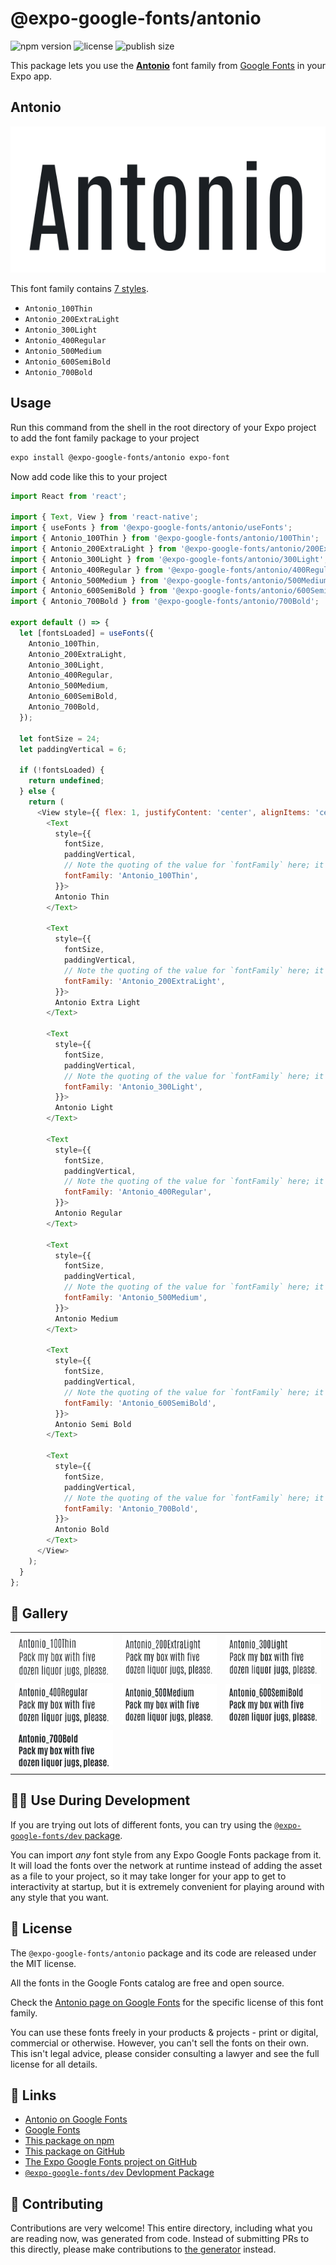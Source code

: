 # @expo-google-fonts/antonio

![npm version](https://flat.badgen.net/npm/v/@expo-google-fonts/antonio)
![license](https://flat.badgen.net/github/license/expo/google-fonts)
![publish size](https://flat.badgen.net/packagephobia/install/@expo-google-fonts/antonio)

This package lets you use the [**Antonio**](https://fonts.google.com/specimen/Antonio) font family from [Google Fonts](https://fonts.google.com/) in your Expo app.

## Antonio

![Antonio](./font-family.png)

This font family contains [7 styles](#-gallery).

- `Antonio_100Thin`
- `Antonio_200ExtraLight`
- `Antonio_300Light`
- `Antonio_400Regular`
- `Antonio_500Medium`
- `Antonio_600SemiBold`
- `Antonio_700Bold`

## Usage

Run this command from the shell in the root directory of your Expo project to add the font family package to your project
```sh
expo install @expo-google-fonts/antonio expo-font
```

Now add code like this to your project
```js
import React from 'react';

import { Text, View } from 'react-native';
import { useFonts } from '@expo-google-fonts/antonio/useFonts';
import { Antonio_100Thin } from '@expo-google-fonts/antonio/100Thin';
import { Antonio_200ExtraLight } from '@expo-google-fonts/antonio/200ExtraLight';
import { Antonio_300Light } from '@expo-google-fonts/antonio/300Light';
import { Antonio_400Regular } from '@expo-google-fonts/antonio/400Regular';
import { Antonio_500Medium } from '@expo-google-fonts/antonio/500Medium';
import { Antonio_600SemiBold } from '@expo-google-fonts/antonio/600SemiBold';
import { Antonio_700Bold } from '@expo-google-fonts/antonio/700Bold';

export default () => {
  let [fontsLoaded] = useFonts({
    Antonio_100Thin,
    Antonio_200ExtraLight,
    Antonio_300Light,
    Antonio_400Regular,
    Antonio_500Medium,
    Antonio_600SemiBold,
    Antonio_700Bold,
  });

  let fontSize = 24;
  let paddingVertical = 6;

  if (!fontsLoaded) {
    return undefined;
  } else {
    return (
      <View style={{ flex: 1, justifyContent: 'center', alignItems: 'center' }}>
        <Text
          style={{
            fontSize,
            paddingVertical,
            // Note the quoting of the value for `fontFamily` here; it expects a string!
            fontFamily: 'Antonio_100Thin',
          }}>
          Antonio Thin
        </Text>

        <Text
          style={{
            fontSize,
            paddingVertical,
            // Note the quoting of the value for `fontFamily` here; it expects a string!
            fontFamily: 'Antonio_200ExtraLight',
          }}>
          Antonio Extra Light
        </Text>

        <Text
          style={{
            fontSize,
            paddingVertical,
            // Note the quoting of the value for `fontFamily` here; it expects a string!
            fontFamily: 'Antonio_300Light',
          }}>
          Antonio Light
        </Text>

        <Text
          style={{
            fontSize,
            paddingVertical,
            // Note the quoting of the value for `fontFamily` here; it expects a string!
            fontFamily: 'Antonio_400Regular',
          }}>
          Antonio Regular
        </Text>

        <Text
          style={{
            fontSize,
            paddingVertical,
            // Note the quoting of the value for `fontFamily` here; it expects a string!
            fontFamily: 'Antonio_500Medium',
          }}>
          Antonio Medium
        </Text>

        <Text
          style={{
            fontSize,
            paddingVertical,
            // Note the quoting of the value for `fontFamily` here; it expects a string!
            fontFamily: 'Antonio_600SemiBold',
          }}>
          Antonio Semi Bold
        </Text>

        <Text
          style={{
            fontSize,
            paddingVertical,
            // Note the quoting of the value for `fontFamily` here; it expects a string!
            fontFamily: 'Antonio_700Bold',
          }}>
          Antonio Bold
        </Text>
      </View>
    );
  }
};

```

## 🔡 Gallery


||||
|-|-|-|
|![Antonio_100Thin](.//100Thin/Antonio_100Thin.ttf.png)|![Antonio_200ExtraLight](.//200ExtraLight/Antonio_200ExtraLight.ttf.png)|![Antonio_300Light](.//300Light/Antonio_300Light.ttf.png)||
|![Antonio_400Regular](.//400Regular/Antonio_400Regular.ttf.png)|![Antonio_500Medium](.//500Medium/Antonio_500Medium.ttf.png)|![Antonio_600SemiBold](.//600SemiBold/Antonio_600SemiBold.ttf.png)||
|![Antonio_700Bold](.//700Bold/Antonio_700Bold.ttf.png)||||


## 👩‍💻 Use During Development

If you are trying out lots of different fonts, you can try using the [`@expo-google-fonts/dev` package](https://github.com/freeboub/google-fonts/tree/master/font-packages/dev#readme).

You can import *any* font style from any Expo Google Fonts package from it. It will load the fonts
over the network at runtime instead of adding the asset as a file to your project, so it may take longer
for your app to get to interactivity at startup, but it is extremely convenient
for playing around with any style that you want.

## 📖 License

The `@expo-google-fonts/antonio` package and its code are released under the MIT license.

All the fonts in the Google Fonts catalog are free and open source.

Check the [Antonio page on Google Fonts](https://fonts.google.com/specimen/Antonio) for the specific license of this font family.

You can use these fonts freely in your products & projects - print or digital, commercial or otherwise. However, you can't sell the fonts on their own. This isn't legal advice, please consider consulting a lawyer and see the full license for all details.

## 🔗 Links

- [Antonio on Google Fonts](https://fonts.google.com/specimen/Antonio)
- [Google Fonts](https://fonts.google.com/)
- [This package on npm](https://www.npmjs.com/package/@expo-google-fonts/antonio)
- [This package on GitHub](https://github.com/freeboub/google-fonts/tree/master/font-packages/antonio)
- [The Expo Google Fonts project on GitHub](https://github.com/freeboub/google-fonts)
- [`@expo-google-fonts/dev` Devlopment Package](https://github.com/freeboub/google-fonts/tree/master/font-packages/dev)

## 🤝 Contributing

Contributions are very welcome! This entire directory, including what you are reading now, was generated from code. Instead of submitting PRs to this directly, please make contributions to [the generator](https://github.com/freeboub/google-fonts/tree/master/packages/generator) instead.
